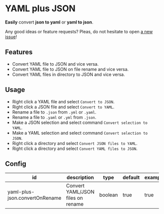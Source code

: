 # YAML plus JSON

**Easily** convert **json to yaml** or **yaml to json**.

Any good ideas or feature requests? Pleas, do not hesitate to open [a new issue](https://github.com/hilleer/vscode-yaml-plus-json/issues/new)!

## Features

* Convert YAML file to JSON and vice versa.
* Convert YAML file to JSON on file rename and vice versa.
* Convert YAML files in directory to JSON and vice versa.

## Usage

* Right click a YAML file and select `Convert to JSON`.
* Right click a JSON file and select `Convert to YAML`.
* Rename a file to `.json` from `.yml` or `.yaml`.
* Rename a file to `.yaml` or `.yml` from `.json`.
* Make a JSON selection and select command `Convert selection to YAML`.
* Make a YAML selection and select command `Convert selection to JSON`.
* Right click a directory and select `Convert JSON files to YAML`.
* Right click a directory and select `Convert YAML files to JSON`.

## Config

| id                             | description                       | type    | default | example |
|--------------------------------|-----------------------------------|---------|---------|---------|
| yaml-plus-json.convertOnRename | Convert YAML/JSON files on rename | boolean | true    | true    |
